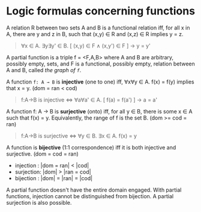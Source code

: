 # Logic formulas concerning functions

A relation R between two sets A and B is a functional relation iff, for all x in A, there are y and z in B, such that (x,y) ∈ R and (x,z) ∈ R implies y = z.

> ∀x ∈ A. ∃y∃y' ∈ B. [ (x,y) ∈ F ∧ (x,y') ∈ F ] -> y = y'

A partial function is a triple f = <F,A,B> where A and B are arbitrary, possibly empty, sets, and F is a functional, possibly empty, relation between A and B, called *the graph of `f`*.

A function `f: A → B` is **injective** (one to one) iff, ∀x∀y ∈ A. f(x) = f(y) implies that x = y. (dom = ran < cod)

> f:A→B is injective <=> ∀a∀a' ∈ A. [ f(a) = f(a') ] -> a = a'

A function f: A → B is **surjective** (onto) iff, for all y ∈ B, there is
some x ∈ A such that f(x) = y. Equivalently, the range of f is the set B.
(dom >= cod = ran)

> f:A→B is surjective <=> ∀y ∈ B. ∃x ∈ A. f(x) = y

A function is **bijective** (1:1 correspondence) iff it is both injective and surjective. (dom = cod = ran)

- injection : |dom = ran| < |cod|
- surjection: |dom| > |ran = cod|
- bijection : |dom| = |ran| = |cod|



A partial function doesn't have the entire domain engaged. With partial functions, injection cannot be distinguished from bijection. A partial surjection is also possible.

